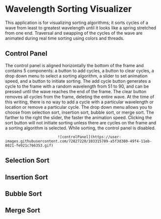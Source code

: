 # Wavelength Sorting Visualizer
This application is for visualizing sorting algorithms; it sorts cycles of a wave from least to greatest wavelength until it looks like a spring stretched from one end. Traversal and swapping of the cycles of the wave are animated during real time sorting using colors and threads.

## Control Panel ##
The control panel is aligned horizontally the bottom of the frame and contains 5 components: a button to add cycles, a button to clear cycles, a drop down menu to select a sorting algorithm, a slider to set animation speed, and a button to initiate sorting. The add cycle button generates a cycle to the frame with a random wavelength from 51 to 90, and can be pressed until the wave reaches the end of the frame. The clear button removes all cycles from the frame, deleting the entire wave. At the time of this writing, there is no way to add a cycle with a particular wavelength or location or remove a particular cycle. The drop down menu allows you to choose from selection sort, insertion sort, bubble sort, or merge sort. The farther to the right the slider, the faster the animation speed. Clicking the sort button will not initiate sorting unless there are cycles on the frame and a sorting algorithm is selected. While sorting, the control panel is disabled.

                            ![controlPanel](https://user-images.githubusercontent.com/72827220/103315789-a5f3d380-49f4-11eb-8021-fe921c766353.gif)

## Selection Sort ##

## Insertion Sort ##

## Bubble Sort ##

## Merge Sort ##
